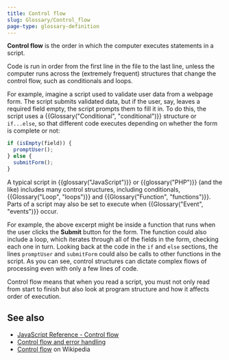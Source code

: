 ```yaml
---
title: Control flow
slug: Glossary/Control_flow
page-type: glossary-definition
---
```




**Control flow** is the order in which the computer executes statements in a script.

Code is run in order from the first line in the file to the last line, unless the computer runs across the (extremely frequent) structures that change the control flow, such as conditionals and loops.

For example, imagine a script used to validate user data from a webpage form. The script submits validated data, but if the user, say, leaves a required field empty, the script prompts them to fill it in. To do this, the script uses a {{Glossary("Conditional", "conditional")}} structure or `if...else`, so that different code executes depending on whether the form is complete or not:

```js
if (isEmpty(field)) {
  promptUser();
} else {
  submitForm();
}
```

A typical script in {{glossary("JavaScript")}} or {{glossary("PHP")}} (and the like) includes many control structures, including conditionals, {{Glossary("Loop", "loops")}} and {{Glossary("Function", "functions")}}. Parts of a script may also be set to execute when {{Glossary("Event", "events")}} occur.

For example, the above excerpt might be inside a function that runs when the user clicks the **Submit** button for the form. The function could also include a loop, which iterates through all of the fields in the form, checking each one in turn. Looking back at the code in the `if` and `else` sections, the lines `promptUser` and `submitForm` could also be calls to other functions in the script. As you can see, control structures can dictate complex flows of processing even with only a few lines of code.

Control flow means that when you read a script, you must not only read from start to finish but also look at program structure and how it affects order of execution.

## See also

- [JavaScript Reference - Control flow](/Web/JavaScript/Reference#control_flow)
- [Control flow and error handling](/Web/JavaScript/Guide/Control_flow_and_error_handling)
- [Control flow](https://en.wikipedia.org/wiki/Control_flow) on Wikipedia
